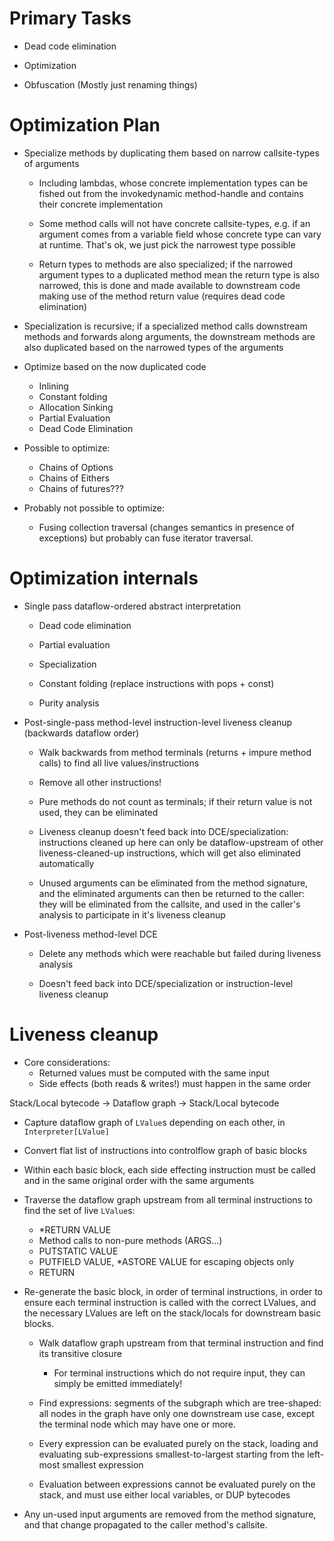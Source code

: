 # Primary Tasks

- Dead code elimination

- Optimization

- Obfuscation (Mostly just renaming things)

# Optimization Plan

- Specialize methods by duplicating them based on narrow callsite-types of
  arguments

  - Including lambdas, whose concrete implementation types can be fished out
    from the invokedynamic method-handle and contains their concrete
    implementation

  - Some method calls will not have concrete callsite-types, e.g. if an argument
    comes from a variable field whose concrete type can vary at runtime. That's
    ok, we just pick the narrowest type possible

  - Return types to methods are also specialized; if the narrowed argument types
    to a duplicated method mean the return type is also narrowed, this is done
    and made available to downstream code making use of the method return value
    (requires dead code elimination)

- Specialization is recursive; if a specialized method calls downstream methods
  and forwards along arguments, the downstream methods are also duplicated based
  on the narrowed types of the arguments

- Optimize based on the now duplicated code
  - Inlining
  - Constant folding
  - Allocation Sinking
  - Partial Evaluation
  - Dead Code Elimination

- Possible to optimize:
  - Chains of Options
  - Chains of Eithers
  - Chains of futures???

- Probably not possible to optimize:
  - Fusing collection traversal (changes semantics in presence of exceptions)
    but probably can fuse iterator traversal.

# Optimization internals

- Single pass dataflow-ordered abstract interpretation
  - Dead code elimination

  - Partial evaluation

  - Specialization

  - Constant folding (replace instructions with pops + const)

  - Purity analysis

- Post-single-pass method-level instruction-level liveness cleanup (backwards
  dataflow order)
  - Walk backwards from method terminals (returns + impure method calls) to find
    all live values/instructions

  - Remove all other instructions!

  - Pure methods do not count as terminals; if their return value is not used,
    they can be eliminated

  - Liveness cleanup doesn't feed back into DCE/specialization: instructions
    cleaned up here can only be dataflow-upstream of other liveness-cleaned-up
    instructions, which will get also eliminated automatically

  - Unused arguments can be eliminated from the method signature, and the
    eliminated arguments can then be returned to the caller: they will be
    eliminated from the callsite, and used in the caller's analysis to
    participate in it's liveness cleanup

- Post-liveness method-level DCE
  - Delete any methods which were reachable but failed during liveness analysis

  - Doesn't feed back into DCE/specialization or instruction-level liveness
    cleanup

# Liveness cleanup

- Core considerations:
    - Returned values must be computed with the same input
    - Side effects (both reads & writes!) must happen in the same order

Stack/Local bytecode -> Dataflow graph -> Stack/Local bytecode

- Capture dataflow graph of `LValue`s depending on each other, in
  `Interpreter[LValue]`

- Convert flat list of instructions into controlflow graph of basic blocks

- Within each basic block, each side effecting instruction must be called
  and in the same original order with the same arguments

- Traverse the dataflow graph upstream from all terminal instructions to
  find the set of live `LValue`s:

    - *RETURN VALUE
    - Method calls to non-pure methods (ARGS...)
    - PUTSTATIC VALUE
    - PUTFIELD VALUE, *ASTORE VALUE for escaping objects only
    - RETURN

- Re-generate the basic block, in order of terminal instructions, in order
  to ensure each terminal instruction is called with the correct LValues,
  and the necessary LValues are left on the stack/locals for downstream
  basic blocks.
    - Walk dataflow graph upstream from that terminal instruction and find its
      transitive closure
        - For terminal instructions which do not require input, they can simply
          be emitted immediately!

    - Find expressions: segments of the subgraph which are tree-shaped:
      all nodes in the graph have only one downstream use case, except the
      terminal node which may have one or more.

    - Every expression can be evaluated purely on the stack, loading and
      evaluating sub-expressions smallest-to-largest starting from the left-most
      smallest expression

    - Evaluation between expressions cannot be evaluated purely on the stack,
      and must use either local variables, or DUP bytecodes

- Any un-used input arguments are removed from the method signature, and that
  change propagated to the caller method's callsite.